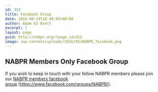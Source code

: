 ```yaml
---
id: 322
title: Facebook Group
date: 2016-08-29T18:49:03+00:00
author: Adam DJ Brett
excerpt: |
layout: page
guid: http://nabpr.org/?page_id=322
image: /wp-content/uploads/2016/05/NABPR_facebook.png
---
```

## NABPR Members Only Facebook Group

If you wish to keep in touch with your fellow NABPR members please join our [NABPR members facebook group](https://www.facebook.com/groups/NABPR/) (<https://www.facebook.com/groups/NABPR/>).